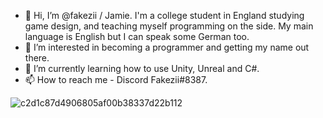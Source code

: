 - 👋 Hi, I’m @fakezii / Jamie. I'm a college student in England studying game design, and teaching myself programming on the side. My main language is English but I can speak some German too.
- 👀 I’m interested in becoming a programmer and getting my name out there.
- 🌱 I’m currently learning how to use Unity, Unreal and C#.
- 📫 How to reach me - Discord Fakezii#8387. 

<!---
fakezii/fakezii is a ✨ special ✨ repository because its `README.md` (this file) appears on your GitHub profile.
You can click the Preview link to take a look at your changes.
--->
![c2d1c87d4906805af00b38337d22b112](https://user-images.githubusercontent.com/115802913/196061627-544549ed-dbf7-4dcb-bcfc-4ed75223095d.jpg)
